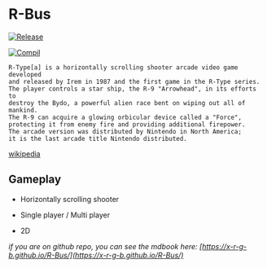 # R-Bus

[![Release](https://github.com/X-R-G-B/R-Bus/actions/workflows/release.yml/badge.svg?branch=main)](https://github.com/X-R-G-B/R-Bus/actions/workflows/release.yml)

[![Compil](https://github.com/X-R-G-B/R-Bus/actions/workflows/compil.yml/badge.svg?branch=main)](https://github.com/X-R-G-B/R-Bus/actions/workflows/compil.yml)

```
R-Type[a] is a horizontally scrolling shooter arcade video game developed
and released by Irem in 1987 and the first game in the R-Type series.
The player controls a star ship, the R-9 "Arrowhead", in its efforts to
destroy the Bydo, a powerful alien race bent on wiping out all of mankind.
The R-9 can acquire a glowing orbicular device called a "Force",
protecting it from enemy fire and providing additional firepower.
The arcade version was distributed by Nintendo in North America;
it is the last arcade title Nintendo distributed.
```
[wikipedia](https://en.wikipedia.org/wiki/R-Type)

## Gameplay

- Horizontally scrolling shooter

- Single player / Multi player

- 2D

*if you are on github repo, you can see the mdbook here: [https://x-r-g-b.github.io/R-Bus/](https://x-r-g-b.github.io/R-Bus/)*
